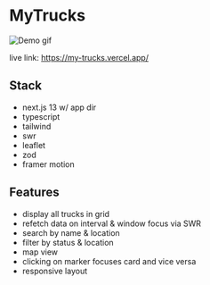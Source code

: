 # MyTrucks
![Demo gif](public/demo.gif)

live link: https://my-trucks.vercel.app/

## Stack
- next.js 13 w/ app dir
- typescript
- tailwind
- swr
- leaflet
- zod
- framer motion

## Features
- display all trucks in grid
- refetch data on interval & window focus via SWR
- search by name & location
- filter by status & location
- map view
- clicking on marker focuses card and vice versa
- responsive layout

